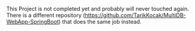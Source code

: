 This Project is not completed yet and probably will never touched again.  
There is a different repository (https://github.com/TarikKocak/MultiDB-WebApp-SpringBoot) that does the same job instead.
